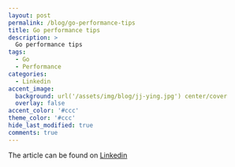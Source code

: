 ```yaml
---
layout: post
permalink: /blog/go-performance-tips
title: Go performance tips
description: >
  Go performance tips
tags:
  - Go
  - Performance
categories:
  - Linkedin
accent_image: 
  background: url('/assets/img/blog/jj-ying.jpg') center/cover
  overlay: false
accent_color: '#ccc'
theme_color: '#ccc'
hide_last_modified: true
comments: true
---
```


The article can be found on [Linkedin](https://www.linkedin.com/pulse/go-performance-tips-iv%C3%A1n-corrales-solera/)